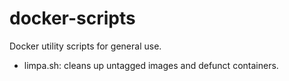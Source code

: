 docker-scripts
==============

Docker utility scripts for general use.

* limpa.sh: cleans up untagged images and defunct containers.

